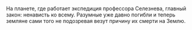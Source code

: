 <!--2017-02-16 19:21:31-->
На планете, где работает экспедиция профессора Селезнева, главный закон: ненависть ко всему. Разумные уже давно погибли и теперь земляне сами того не подозревая везут причину их смерти на Землю.